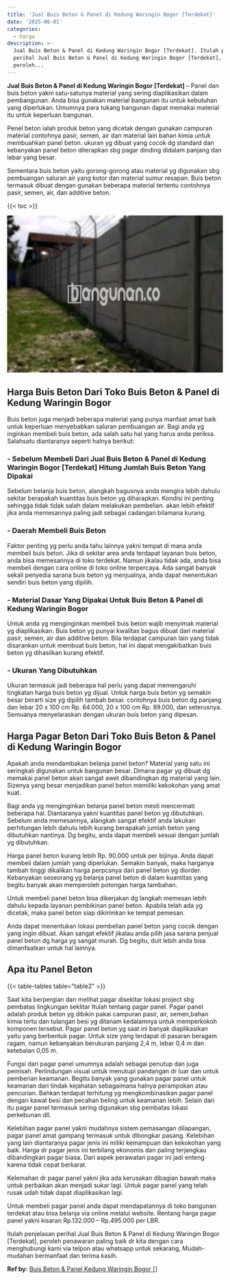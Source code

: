 ```yaml
---
title: 'Jual Buis Beton & Panel di Kedung Waringin Bogor [Terdekat]'
date: '2025-06-01'
categories:
  - harga
description: >-
  Jual Buis Beton & Panel di Kedung Waringin Bogor [Terdekat]. Itulah penjelasan
  perihal Jual Buis Beton & Panel di Kedung Waringin Bogor [Terdekat],
  peroleh...
---
```


**Jual Buis Beton & Panel di Kedung Waringin Bogor \[Terdekat\]** – Panel dan buis beton yakni satu-satunya material yang sering diaplikasikan dalam pembangunan. Anda bisa gunakan material bangunan itu untuk kebutuhan yang diperlukan. Umumnya para tukang bangunan dapat memakai material itu untuk keperluan bangunan.

Penel beton ialah produk beton yang dicetak dengan gunakan campuran material contohnya pasir, semen, air dan material lain bahan kimia untuk membuahkan panel beton. ukuran yg dibuat yang cocok dg standard dan kebanyakan panel beton diterapkan sbg pagar dinding didalam panjang dan lebar yang besar.

Sementara buis beton yaitu gorong-gorong atau material yg digunakan sbg pembuangan saluran air yang kotor dan material sumur resapan. Buis beton termasuk dibuat dengan gunakan beberapa material tertentu contohnya pasir, semen, air, dan additive beton.

{{< toc >}}

![Jual Buis Beton & Panel di Kedung Waringin Bogor [Terdekat]](/images/jual-panel-buis-beton-murah-47.png)

## Harga Buis Beton Dari Toko Buis Beton & Panel di Kedung Waringin Bogor

Buis beton juga menjadi beberapa material yang punya manfaat amat baik untuk keperluan menyebabkan saluran pembuangan air. Bagi anda yg inginkan membeli buis beton, ada salah satu hal yang harus anda periksa. Salahsatu diantaranya seperti halnya berikut:

### \- Sebelum Membeli Dari Jual Buis Beton & Panel di Kedung Waringin Bogor \[Terdekat\] Hitung Jumlah Buis Beton Yang Dipakai

Sebelum belanja buis beton, alangkah bagusnya anda mengira lebih dahulu sekitar berapakah kuantitas buis beton yg diharapkan. Kondisi ini penting sehingga tidak tidak salah dalam melakukan pembelian. akan lebih efektif jika anda memesannya paling jadi sebagai cadangan bilamana kurang.

### \- Daerah Membeli Buis Beton

Faktor penting yg perlu anda tahu lainnya yakni tempat di mana anda membeli buis beton. Jika di sekitar area anda terdapat layanan buis beton, anda bisa memesannya di toko terdekat. Namun jikalau tidak ada, anda bisa membeli dengan cara online di toko online terpercaya. Ada sangat banyak sekali penyedia sarana buis beton yg menjualnya, anda dapat menentukan sendiri buis beton yang dipilih.

### \- Material Dasar Yang Dipakai Untuk Buis Beton & Panel di Kedung Waringin Bogor

Untuk anda yg menginginkan membeli buis beton wajib menyimak material yg diaplikasikan. Buis beton yg punyai kwalitas bagus dibuat dari material pasir, semen, air dan additive beton. Bila terdapat campuran lain yang tidak disarankan untuk membuat buis beton, hal ini dapat mengakibatkan buis beton yg dihasilkan kurang efektif.

### \- Ukuran Yang Dibutuhkan

Ukuran termasuk jadi beberapa hal perlu yang dapat memengaruhi tingkatan harga buis beton yg dijual. Untuk harga buis beton yg semakin besar berarti size yg dipilih tambah besar. contohnya buis beton dg panjang dan lebar 20 x 100 cm Rp. 64.000, 20 x 100 cm Rp. 89.000, dan seterusnya. Semuanya menyelaraskan dengan ukuran buis beton yang dipesan.

## Harga Pagar Beton Dari Toko Buis Beton & Panel di Kedung Waringin Bogor

Apakah anda mendambakan belanja panel beton? Material yang satu ini seringkali digunakan untuk bangunan besar. Dimana pagar yg dibuat dg memakai panel beton akan sangat awet dibandingkan dg material yang lain. Sizenya yang besar menjadikan panel beton memiliki kekokohan yang amat kuat.

Bagi anda yg menginginkan belanja panel beton mesti mencermati beberapa hal. Diantaranya yakni kuantitas panel beton yg dibutuhkan. Sebelum anda memesannya, alangkah sangat efektif anda lakukan perhitungan lebih dahulu lebih kurang berapakah jumlah beton yang dibutuhkan nantinya. Dg begitu, anda dapat membeli sesuai dengan jumlah yg dibutuhkan.

Harga panel beton kurang lebih Rp. 90.000 untuk per bijinya. Anda dapat membeli dalam jumlah yang diperlukan. Semakin banyak, maka harganya tambah tinggi dikalikan harga perpcsnya dari panel beton yg diorder. Kebanyakan seseorang yg belanja panel beton di dalam kuantitas yang begitu banyak akan memperoleh potongan harga tambahan.

Untuk membeli panel beton bisa dikerjakan dg langkah memesan lebih dahulu kepada layanan pembikinan panel beton. Apabila telah ada yg dicetak, maka panel beton siap dikirimkan ke tempat pemesan.

Anda dapat menentukan lokasi pembelian panel beton yang cocok dengan yang ingin dibuat. Akan sangat efektif jikalau anda pilih jasa sarana penjual panel beton dg harga yg sangat murah. Dg begitu, duit lebih anda bisa dimanfaatkan untuk hal lainnya.

## Apa itu Panel Beton

{{< table-tables table="table2" >}}

Saat kita berpergian dan melihat pagar disekitar lokasi project sbg pembatas lingkungan seklitar Itulah tentang pagar panel. Pagar panel adalah produk beton yg dibikin pakai campuran pasir, air, semen,bahan kimia tertu dan tulangan besi yg ditanam kedalamnya untuk memperkokoh komponen tersebut. Pagar panel beton yg saat ini banyak diaplikasikan yaitu yang berbentuk pagar. Untuk size yang terdapat di pasaran beragam ragam, namun kebanyakan berukuran panjang 2,4 m, lebar 0,4 m dan ketebalan 0,05 m.

Fungsi dari pagar panel umumnya adalah sebagai penutup dan juga pemisah. Perlindungan visual untuk menutupi pandangan dr luar dan untuk pemberian keamanan. Begitu banyak yang gunakan pagar panel untuk keamanan dari tindak kejahatan sebagaimana halnya perampokan atau pencurian. Bahkan terdapat terhitung yg mengkombinasikan pagar panel dengan kawat besi dan pecahan beling untuk keamanan lebih. Selain dari itu pagar panel termasuk sering digunakan sbg pembatas lokasi perkebunan dll.

Kelebihan pagar panel yakni mudahnya sistem pemasangan dilapangan, pagar panel amat gampang termasuk untuk dibongkar pasang. Kelebihan yang lain diantaranya pagar jenis ini miliki kemampuan dan kekokohan yang baik. Harga dr pagar jenis ini terbilang ekonomis dan paling terjangkau dibandingkan pagar biasa. Dari aspek perawatan pagar ini jadi enteng karena tidak cepat berkarat.

Kelemahan dr pagar panel yakni jika ada kerusakan dibagian bawah maka untuk perbaikan akan menjadi sukar lagi. Untuk pagar panel yang telah rusak udah tidak dapat diaplikasikan lagi.

Untuk membeli pagar panel anda dapat mendapatannya di toko bangunan terdekat atau bisa belanja via online melalui website. Rentang harga pagar panel yakni kisaran Rp.132.000 – Rp.495.000 per LBR.

Itulah penjelasan perihal Jual Buis Beton & Panel di Kedung Waringin Bogor \[Terdekat\], peroleh penawaran paling baik dr kita dengan cara menghubungi kami via telpon atau whatsapp untuk sekarang, Mudah-mudahan bermanfaat dan terima kasih.

**Ref by:** [Buis Beton & Panel Kedung Waringin Bogor []](https://id.wikipedia.org/wiki/Buis)
